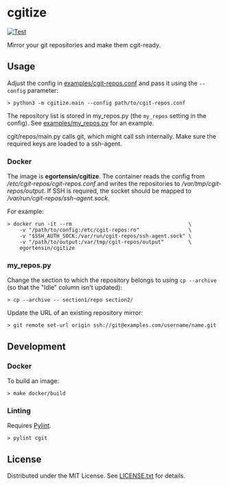 cgitize
=======

[![Test](https://github.com/egor-tensin/cgit-repos/workflows/Test/badge.svg)](https://github.com/egor-tensin/cgit-repos/actions?query=workflow%3ATest)

Mirror your git repositories and make them cgit-ready.

Usage
-----

Adjust the config in [examples/cgit-repos.conf] and pass it using the
`--config` parameter:

    > python3 -m cgitize.main --config path/to/cgit-repos.conf

The repository list is stored in my_repos.py (the `my_repos` setting in the
config).
See [examples/my_repos.py] for an example.

cgit/repos/main.py calls git, which might call ssh internally.
Make sure the required keys are loaded to a ssh-agent.

[examples/cgit-repos.conf]: examples/cgit-repos.conf
[examples/my_repos.py]: examples/my_repos.py

### Docker

The image is **egortensin/cgitize**.
The container reads the config from */etc/cgit-repos/cgit-repos.conf* and
writes the repositories to */var/tmp/cgit-repos/output*.
If SSH is required, the socket should be mapped to
*/var/run/cgit-repos/ssh-agent.sock*.

For example:

    > docker run -it --rm                                      \
        -v "/path/to/config:/etc/cgit-repos:ro"                \
        -v "$SSH_AUTH_SOCK:/var/run/cgit-repos/ssh-agent.sock" \
        -v "/path/to/output:/var/tmp/cgit-repos/output"        \
        egortensin/cgitize

### my_repos.py

Change the section to which the repository belongs to using `cp --archive` (so
that the "Idle" column isn't updated):

    > cp --archive -- section1/repo section2/

Update the URL of an existing repository mirror:

    > git remote set-url origin ssh://git@examples.com/username/name.git

Development
-----------

### Docker

To build an image:

    > make docker/build

### Linting

Requires [Pylint].

    > pylint cgit

[Pylint]: https://www.pylint.org/

License
-------

Distributed under the MIT License.
See [LICENSE.txt] for details.

[LICENSE.txt]: LICENSE.txt
